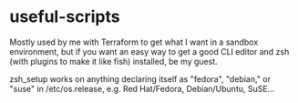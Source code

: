 # useful-scripts

Mostly used by me with Terraform to get what I want in a sandbox environment, but if you want an easy way to get a good CLI editor
and zsh (with plugins to make it like fish) installed, be my guest.

zsh_setup works on anything declaring itself as "fedora", "debian," or "suse" in /etc/os.release, e.g. Red Hat/Fedora, Debian/Ubuntu,
SuSE...

